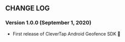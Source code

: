 ## CHANGE LOG

### Version 1.0.0 (September 1, 2020)
* First release of CleverTap Android Geofence SDK 🎉

